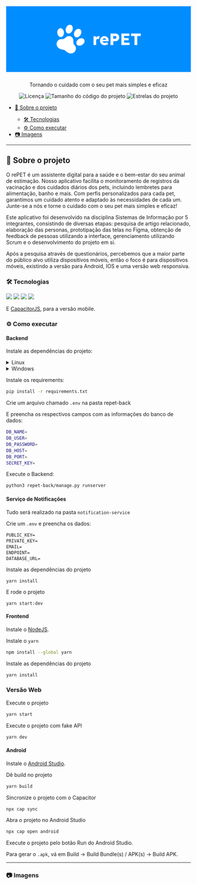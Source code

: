 <h1 align="center">
  <img alt="rePET" src="./assets/banner-readme.jpg" />
</h1>

<p align="center">Tornando o cuidado com o seu pet mais simples e eficaz</p>

<div align="center">
  <img alt="Licença" src="https://img.shields.io/github/license/tilnoene/repet-front" />
  <img alt="Tamanho do código do projeto" src="https://img.shields.io/github/languages/code-size/tilnoene/repet-front" />
  <img alt="Estrelas do projeto" src="https://img.shields.io/github/stars/tilnoene/repet-front?style=social" />
</div>

<ul>
  <li><a href="#-sobre-o-projeto">💬 Sobre o projeto</a></li>
  <ul>
    <li><a href="#-tecnologias">🛠 Tecnologias</a></li>
    <li><a href="#%EF%B8%8F-como-executar">⚙️ Como executar</a></li>
  </ul>

  <li><a href="#-imagens">📷 Imagens</a></li>
</ul>

---

<h2>💬 Sobre o projeto</h2>

O rePET é um assistente digital para a saúde e o bem-estar do seu animal de estimação. Nosso aplicativo facilita o monitoramento de registros da vacinação e dos cuidados diários dos pets, incluindo lembretes para alimentação, banho e mais. Com perfis personalizados para cada pet, garantimos um cuidado atento e adaptado às necessidades de cada um. Junte-se a nós e torne o cuidado com o seu pet mais simples e eficaz!

Este aplicativo foi desenvolvido na disciplina Sistemas de Informação por 5 integrantes, consistindo de diversas etapas: pesquisa de artigo relacionado, elaboração das personas, prototipação das telas no Figma, obtenção de feedback de pessoas utilizando a interface, gerenciamento utilizando Scrum e o desenvolvimento do projeto em si.

Após a pesquisa através de questionários, percebemos que a maior parte do público alvo utiliza dispositivos móveis, então o foco é para dispositivos móveis, existindo a versão para Android, IOS e uma versão web responsiva.

<h3>🛠 Tecnologias</h3>


<img src="https://img.shields.io/badge/react-%2320232a.svg?style=for-the-badge&logo=react&logoColor=%2361DAFB">

<img src="https://img.shields.io/badge/django-%23092E20.svg?style=for-the-badge&logo=django&logoColor=white">

<img src="https://img.shields.io/badge/nestjs-%23E0234E.svg?style=for-the-badge&logo=nestjs&logoColor=white">

<img src="https://img.shields.io/badge/postgres-%23316192.svg?style=for-the-badge&logo=postgresql&logoColor=white">

E [CapacitorJS](https://capacitorjs.com/), para a versão mobile.

<h3>⚙️ Como executar</h3>

<h4> Backend </h4>

Instale as dependências do projeto:


<details>
  <summary>Linux</summary>

  Crie um ambiente virtual:
  ```sh
  python3 -m venv env
  ```

  Ative o ambiente virtual
  ```sh 
  source env/bin/activate
  ```

</details>

<details>
  <summary>Windows</summary>

  Instale o virtualenv:

  ```sh
  pip install virtualenv
  ```

  Crie um ambiente virtual:
  ```sh
  virtualenv env
  ```

  Ative o ambiente virtual
  ```sh 
  env/bin/activate
  ```

</details>


Instale os requirements:

```sh
pip install -r requirements.txt
```

Crie um arquivo chamado `.env` na pasta repet-back

E preencha os respectivos campos com as informações do banco de dados:

```sh
DB_NAME=
DB_USER=
DB_PASSWORD=
DB_HOST=
DB_PORT=
SECRET_KEY=
```

Execute o Backend:

```sh 
python3 repet-back/manage.py runserver
```

<h4> Serviço de Notificações </h4>

Tudo será realizado na pasta `notification-service`

Crie um `.env` e preencha os dados:

```
PUBLIC_KEY=
PRIVATE_KEY=
EMAIL=
ENDPOINT=
DATABASE_URL=
```

Instale as dependências do projeto

```
yarn install
```

E rode o projeto

```
yarn start:dev
```

<h4> Frontend </h4>

Instale o [NodeJS](https://nodejs.org/en/download).

Instale o `yarn`
```sh
npm install --global yarn
```

Instale as dependências do projeto
```sh
yarn install
```

### Versão Web

Execute o projeto
```sh
yarn start
```

Execute o projeto com fake API
```sh
yarn dev
```

#### Android

Instale o [Android Studio](https://developer.android.com/studio).

Dê build no projeto
```sh
yarn build
```

Sincronize o projeto com o Capacitor
```sh
npx cap sync
```

Abra o projeto no Android Studio
```sh
npx cap open android
```

Execute o projeto pelo botão Run do Android Studio.

Para gerar o `.apk`, vá em Build → Build Bundle(s) / APK(s) → Build APK.

---

<h3>📷 Imagens</h3>

